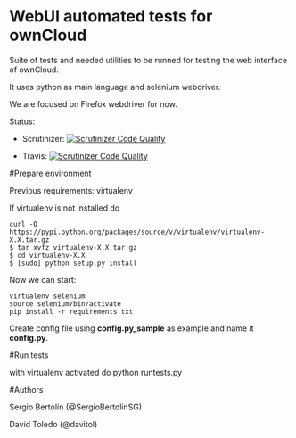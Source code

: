 # WebUI automated tests for ownCloud

Suite of tests and needed utilities to be runned for testing the web interface of ownCloud.

It uses python as main language and selenium webdriver.

We are focused on Firefox webdriver for now.


Status:
- Scrutinizer: [![Scrutinizer Code Quality](https://scrutinizer-ci.com/g/owncloud/webui-tests/badges/quality-score.png?b=master)](https://scrutinizer-ci.com/g/owncloud/webui-tests/)

- Travis: [![Scrutinizer Code Quality](https://travis-ci.org/owncloud/webui-tests.svg?branch=master)](https://travis-ci.org/owncloud/webui-tests)


#Prepare environment

Previous requirements: virtualenv

If virtualenv is not installed do

```
curl -O https://pypi.python.org/packages/source/v/virtualenv/virtualenv-X.X.tar.gz
$ tar xvfz virtualenv-X.X.tar.gz
$ cd virtualenv-X.X
$ [sudo] python setup.py install
```


Now we can start:
```
virtualenv selenium
source selenium/bin/activate
pip install -r requirements.txt
```


Create config file using **config.py_sample** as example and name it **config.py**.

#Run tests

with virtualenv activated do python runtests.py



#Authors

Sergio Bertolín (@SergioBertolinSG)

David Toledo (@davitol)
